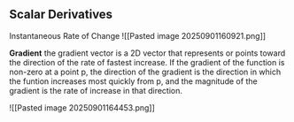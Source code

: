 ## Scalar Derivatives 

Instantaneous Rate of Change
![[Pasted image 20250901160921.png]]

**Gradient** the gradient vector is a 2D vector that represents or points toward the direction of the rate of fastest increase. If the gradient of the function is non-zero at a point p, the direction of the gradient is the direction in which the funtion increases most quickly from p, and the magnitude of the gradient is the rate of increase in that direction. 

![[Pasted image 20250901164453.png]]
